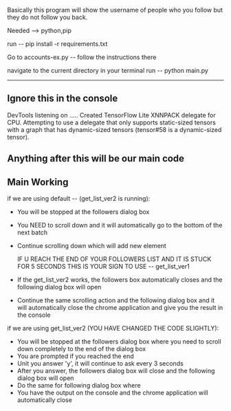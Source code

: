 Basically this program will show the username of people who you follow but they do not follow you back.

Needed --> python,pip

run -- pip install -r requirements.txt

Go to accounts-ex.py -- follow the instructions there

navigate to the current directory in your terminal
run -- python main.py



----
Ignore this in the console
----

DevTools listening on .....
Created TensorFlow Lite XNNPACK delegate for CPU.
Attempting to use a delegate that only supports static-sized tensors with a graph that has dynamic-sized tensors (tensor#58 is a dynamic-sized tensor).


Anything after this will be our main code
----
Main Working
----

if we are using default -- (get_list_ver2 is running):
- You will be stopped at the followers dialog box
- You NEED to scroll down and it will automatically go to the bottom of the next batch
- Continue scrolling down which will add new element

    IF U REACH THE END OF YOUR FOLLOWERS LIST AND IT IS STUCK FOR 5 SECONDS
    THIS IS YOUR SIGN TO USE -- get_list_ver1

- If the get_list_ver2 works, the followers box automatically closes and the following dialog box will open
- Continue the same scrolling action and the following dialog box and it will automatically close the chrome application and give you the result in the console

if we are using  get_list_ver2 (YOU HAVE CHANGED THE CODE SLIGHTLY):
- You will be stopped at the followers dialog box where you need to scroll down completely to the end of the dialog box
- You are prompted if you reached the end
- Unit you answer 'y', it will continue to ask every 3 seconds
- After you answer, the followers dialog box will close and the following dialog box will open
- Do the same for following dialog box where
- You have the output on the console and the chrome application will automatically close
